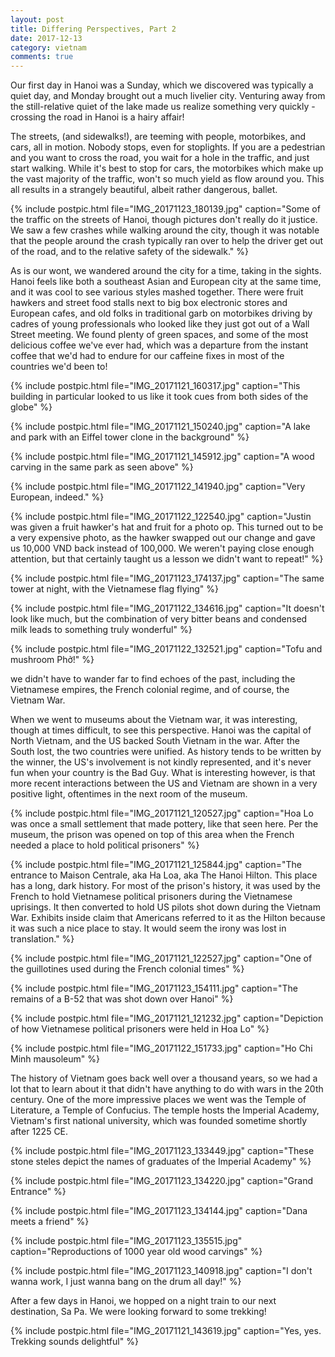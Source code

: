 ```yaml
---
layout: post
title: Differing Perspectives, Part 2
date: 2017-12-13
category: vietnam
comments: true
---
```


Our first day in Hanoi was a Sunday, which we discovered was typically a quiet day, and Monday brought out a much livelier city. Venturing away from the still-relative quiet of the lake made us realize something very quickly - crossing the road in Hanoi is a hairy affair!

The streets, (and sidewalks!), are teeming with people, motorbikes, and cars, all in motion. Nobody stops, even for stoplights. If you are a pedestrian and you want to cross the road, you wait for a hole in the traffic, and just start walking. While it's best to stop for cars, the motorbikes which make up the vast majority of the traffic, won't so much yield as flow around you. This all results in a strangely beautiful, albeit rather dangerous, ballet.

{% include postpic.html file="IMG_20171123_180139.jpg" caption="Some of the traffic on the streets of Hanoi, though pictures don't really do it justice. We saw a few crashes while walking around the city, though it was notable that the people around the crash typically ran over to help the driver get out of the road, and to the relative safety of the sidewalk." %}

As is our wont, we wandered around the city for a time, taking in the sights. Hanoi feels like both a southeast Asian and European city at the same time, and it was cool to see various styles mashed together. There were fruit hawkers and street food stalls next to big box electronic stores and European cafes, and old folks in traditional garb on motorbikes driving by cadres of young professionals who looked like they just got out of a Wall Street meeting. We found plenty of green spaces, and some of the most delicious coffee we've ever had, which was a departure from the instant coffee that we'd had to endure for our caffeine fixes in most of the countries we'd been to!

{% include postpic.html file="IMG_20171121_160317.jpg" caption="This building in particular looked to us like it took cues from both sides of the globe" %}

{% include postpic.html file="IMG_20171121_150240.jpg" caption="A lake and park with an Eiffel tower clone in the background" %}

{% include postpic.html file="IMG_20171121_145912.jpg" caption="A wood carving in the same park as seen above" %}

{% include postpic.html file="IMG_20171122_141940.jpg" caption="Very European, indeed." %}

{% include postpic.html file="IMG_20171122_122540.jpg" caption="Justin was given a fruit hawker's hat and fruit for a photo op. This turned out to be a very expensive photo, as the hawker swapped out our change and gave us 10,000 VND back instead of 100,000.  We weren't paying close enough attention, but that certainly taught us a lesson we didn't want to repeat!" %}

{% include postpic.html file="IMG_20171123_174137.jpg" caption="The same tower at night, with the Vietnamese flag flying" %}

{% include postpic.html file="IMG_20171122_134616.jpg" caption="It doesn't look like much, but the combination of very bitter beans and condensed milk leads to something truly wonderful" %}

{% include postpic.html file="IMG_20171122_132521.jpg" caption="Tofu and mushroom Phở!" %}

we didn't have to wander far to find echoes of the past, including the Vietnamese empires, the French colonial regime, and of course, the Vietnam War.

When we went to museums about the Vietnam war, it was interesting, though at times difficult, to see this perspective. Hanoi was the capital of North Vietnam, and the US backed South Vietnam in the war. After the South lost, the two countries were unified. As history tends to be written by the winner, the US's involvement is not kindly represented, and it's never fun when your country is the Bad Guy. What is interesting however, is that more recent interactions between the US and Vietnam are shown in a very positive light, oftentimes in the next room of the museum.

{% include postpic.html file="IMG_20171121_120527.jpg" caption="Hoa Lo was once a small settlement that made pottery, like that seen here. Per the museum, the prison was opened on top of this area when the French needed a place to hold political prisoners" %}

{% include postpic.html file="IMG_20171121_125844.jpg" caption="The entrance to Maison Centrale, aka Ha Loa, aka The Hanoi Hilton. This place has a long, dark history. For most of the prison's history, it was used by the French to hold Vietnamese political prisoners during the Vietnamese uprisings. It then converted to hold US pilots shot down during the Vietnam War. Exhibits inside claim that Americans referred to it as the Hilton because it was such a nice place to stay. It would seem the irony was lost in translation." %}

{% include postpic.html file="IMG_20171121_122527.jpg" caption="One of the guillotines used during the French colonial times" %}

{% include postpic.html file="IMG_20171123_154111.jpg" caption="The remains of a B-52 that was shot down over Hanoi" %}

{% include postpic.html file="IMG_20171121_121232.jpg" caption="Depiction of how Vietnamese political prisoners were held in Hoa Lo" %}

{% include postpic.html file="IMG_20171122_151733.jpg" caption="Ho Chi Minh mausoleum" %}
 
The history of Vietnam goes back well over a thousand years, so we had a lot that to learn about it that didn't have anything to do with wars in the 20th century. One of the more impressive places we went was the Temple of Literature, a Temple of Confucius. The temple hosts the Imperial Academy, Vietnam's first national university, which was founded sometime shortly after 1225 CE.

{% include postpic.html file="IMG_20171123_133449.jpg" caption="These stone steles depict the names of graduates of the Imperial Academy" %}

{% include postpic.html file="IMG_20171123_134220.jpg" caption="Grand Entrance" %}

{% include postpic.html file="IMG_20171123_134144.jpg" caption="Dana meets a friend" %}

{% include postpic.html file="IMG_20171123_135515.jpg" caption="Reproductions of 1000 year old wood carvings" %}

{% include postpic.html file="IMG_20171123_140918.jpg" caption="I don't wanna work, I just wanna bang on the drum all day!" %}

After a few days in Hanoi, we hopped on a night train to our next destination, Sa Pa. We were looking forward to some trekking!

{% include postpic.html file="IMG_20171121_143619.jpg" caption="Yes, yes. Trekking sounds delightful" %}
